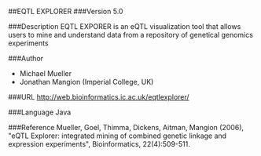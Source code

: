 ##EQTL EXPLORER
###Version
5.0

###Description
EQTL EXPORER is an eQTL visualization tool that allows users to mine and understand data from a repository of genetical genomics experiments

###Author
* Michael Mueller
* Jonathan Mangion (Imperial College, UK)

###URL
http://web.bioinformatics.ic.ac.uk/eqtlexplorer/

###Language
Java

###Reference
Mueller, Goel, Thimma, Dickens, Aitman, Mangion (2006), "eQTL Explorer: integrated mining of combined genetic linkage and expression experiments", Bioinformatics, 22(4):509-511.


